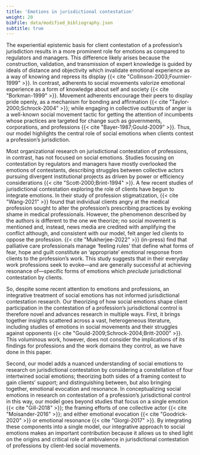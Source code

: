 ```yaml
---
title: 'Emotions in jurisdictional contestation'
weight: 20
bibFile: data/modified_bibliography.json
subtitle: true
---
```


The experiential epistemic basis for client contestation of a profession’s jurisdiction results in a more prominent role for emotions as compared to regulators and managers. This difference likely arises because the construction, validation, and transmission of expert knowledge is guided by ideals of distance and objectivity which invalidate emotional experience as a way of knowing and repress its display {{< cite "Collinson-2003;Fournier-1999" >}}. In contrast, adherents to social movements valorize emotional experience as a form of knowledge about self and society {{< cite "Borkman-1999" >}}. Movement adherents encourage their peers to display pride openly, as a mechanism for bonding and affirmation {{< cite "Taylor-2000;Schrock-2004" >}}; while engaging in collective outbursts of anger is a well-known social movement tactic for getting the attention of incumbents whose practices are targeted for change such as governments, corporations, and professions {{< cite "Bayer-1987;Gould-2009" >}}. Thus, our model highlights the central role of social emotions when clients contest a profession’s jurisdiction.

Most organizational research on jurisdictional contestation of professions, in contrast, has not focused on social emotions. Studies focusing on contestation by regulators and managers have mostly overlooked the emotions of contestants, describing struggles between collective actors pursuing divergent institutional projects as driven by power or efficiency considerations {{< cite "Scott-2000;Brint-1994" >}}. A few recent studies of jurisdictional contestation exploring the role of clients have begun to integrate emotions. In their study of profession stigmatization, {{< cite "Wang-2021" >}} found that individual clients angry at the medical profession sought to alter the profession’s prescribing practices by evoking shame in medical professionals. However, the phenomenon described by the authors is different to the one we theorize; no social movement is mentioned and, instead, news media are credited with amplifying the conflict although, and consistent with our model, felt anger led clients to oppose the profession. {{< cite "Mukherjee-2022" >}} (in-press) find that palliative care professionals manage ‘feeling rules’ that define what forms of fear, hope and guilt constitute an ‘appropriate’ emotional response from clients to the profession’s work. This study suggests that in their everyday work professions seek to evoke―and are generally successful at achieving resonance of―specific forms of emotions which _preclude_ jurisdictional contestation by clients.

So, despite some recent attention to emotions and professions, an integrative treatment of social emotions has not informed jurisdictional contestation research. Our theorizing of how social emotions shape client participation in the contestation of a profession’s jurisdictional control is therefore novel and advances research in multiple ways. First, it brings together insights scattered across a vast, heterogeneous literature, including studies of emotions in social movements and their struggles against opponents {{< cite "Gould-2009;Schrock-2004;Britt-2000" >}}. This voluminous work, however, does not consider the implications of its findings for professions and the work domains they control, as we have done in this paper.

Second, our model adds a nuanced understanding of social emotions to research on jurisdictional contestation by considering a constellation of four intertwined social emotions; theorizing both sides of a framing contest to gain clients’ support; and distinguishing between, but also bringing together, emotional evocation and resonance. In conceptualizing social emotions in research on contestation of a profession’s jurisdictional control in this way, our model goes beyond studies that focus on a single emotion {{< cite "Gill-2018" >}}; the framing efforts of one collective actor {{< cite "Moisander-2016" >}}; and either emotional evocation {{< cite "Goodrick-2020" >}} or emotional resonance {{< cite "Giorgi-2017" >}}. By integrating these components into a single model, our integrative approach to social emotions makes an important contribution because it allows us to shed light on the origins and critical role of ambivalence in jurisdictional contestation of professions by client-led social movements.
